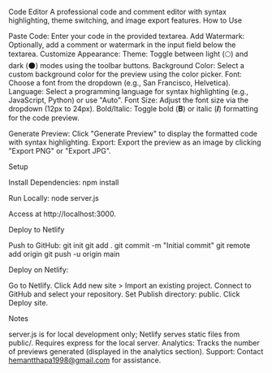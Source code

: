 Code Editor
A professional code and comment editor with syntax highlighting, theme switching, and image export features.
How to Use

Paste Code: Enter your code in the provided textarea.
Add Watermark: Optionally, add a comment or watermark in the input field below the textarea.
Customize Appearance:
Theme: Toggle between light (🌕) and dark (🌑) modes using the toolbar buttons.
Background Color: Select a custom background color for the preview using the color picker.
Font: Choose a font from the dropdown (e.g., San Francisco, Helvetica).
Language: Select a programming language for syntax highlighting (e.g., JavaScript, Python) or use "Auto".
Font Size: Adjust the font size via the dropdown (12px to 24px).
Bold/Italic: Toggle bold (𝐁) or italic (𝑰) formatting for the code preview.


Generate Preview: Click "Generate Preview" to display the formatted code with syntax highlighting.
Export: Export the preview as an image by clicking "Export PNG" or "Export JPG".

Setup

Install Dependencies:
npm install


Run Locally:
node server.js

Access at http://localhost:3000.


Deploy to Netlify

Push to GitHub:
git init
git add .
git commit -m "Initial commit"
git remote add origin <your-repo-url>
git push -u origin main


Deploy on Netlify:

Go to Netlify.
Click Add new site > Import an existing project.
Connect to GitHub and select your repository.
Set Publish directory: public.
Click Deploy site.



Notes

server.js is for local development only; Netlify serves static files from public/.
Requires express for the local server.
Analytics: Tracks the number of previews generated (displayed in the analytics section).
Support: Contact hemantthapa1998@gmail.com for assistance.
